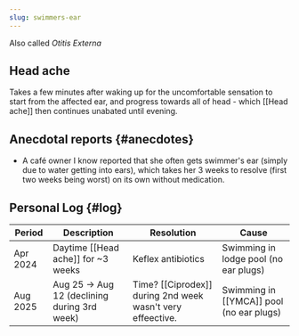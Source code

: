 ```yaml
---
slug: swimmers-ear
---
```

Also called _Otitis Externa_

## Head ache

Takes a few minutes after waking up for the uncomfortable sensation to start from the affected ear, and progress towards all of head - which [[Head ache]] then continues unabated until evening.

## Anecdotal reports {#anecdotes}

- A café owner I know reported that she often gets swimmer's ear (simply due to water getting into ears), which takes her 3 weeks to resolve (first two weeks being worst) on its own without medication.

## Personal Log {#log}

| Period   | Description                                  | Resolution                                                 | Cause                                    |
| -------- | -------------------------------------------- | ---------------------------------------------------------- | ---------------------------------------- |
| Apr 2024 | Daytime [[Head ache]] for ~3 weeks           | Keflex antibiotics                                         | Swimming in lodge pool (no ear plugs)    |
| Aug 2025 | Aug 25 -> Aug 12 (declining during 3rd week) | Time? [[Ciprodex]] during 2nd week wasn't very effeective. | Swimming in [[YMCA]] pool (no ear plugs) |
